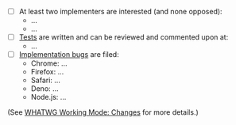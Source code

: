 <!--
Thank you for contributing to the Encoding Standard! Please describe the change you are making and complete the checklist below if your change is not editorial.
-->

- [ ] At least two implementers are interested (and none opposed):
   * …
   * …
- [ ] [Tests](https://github.com/web-platform-tests/wpt) are written and can be reviewed and commented upon at:
   * …
- [ ] [Implementation bugs](https://github.com/whatwg/meta/blob/main/MAINTAINERS.md#handling-pull-requests) are filed:
   * Chrome: …
   * Firefox: …
   * Safari: …
   * Deno: …
   * Node.js: …

(See [WHATWG Working Mode: Changes](https://whatwg.org/working-mode#changes) for more details.)
